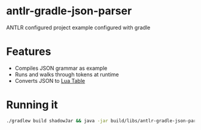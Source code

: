 # antlr-gradle-json-parser
ANTLR configured project example configured with gradle

# Features
* Compiles JSON grammar as example
* Runs and walks through tokens at runtime
* Converts JSON to [Lua Table][1]

# Running it
```bash
./gradlew build shadowJar && java -jar build/libs/antlr-gradle-json-parser-all.jar
```

[1]: https://www.lua.org/pil/2.5.html
